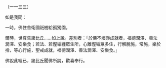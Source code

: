 （一一三三）

如是我聞：

一時，佛住舍衛國祇樹給孤獨園。

爾時，世尊告諸比丘……如上說。差別者：「於佛不壞淨成就者，福德潤澤、善法潤澤、安樂食；若法、若慳垢纏眾生所，心離慳垢眾多住，行解脫施，常施，樂於捨，等心行施，聖戒成就，福德潤澤、善法潤澤、安樂食。」

佛說此經已，諸比丘聞佛所說，歡喜奉行。



